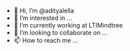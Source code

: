 - 👋 Hi, I’m @adityalella
- 👀 I’m interested in ...
- 🌱 I’m currently working at LTIMindtree
- 💞️ I’m looking to collaborate on ...
- 📫 How to reach me ...

<!---
adityasneo/adityasneo is a ✨ special ✨ repository because its `README.md` (this file) appears on your GitHub profile.
You can click the Preview link to take a look at your changes.
--->
